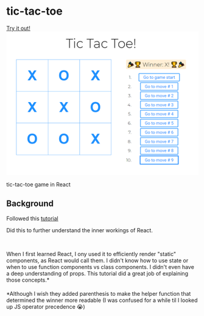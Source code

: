 # tic-tac-toe
[Try it out!](https://pensive-brahmagupta-d6741d.netlify.com/)
![alt text](https://github.com/brentonjackson/tic-tac-toe/blob/master/tictactoe.PNG "Game Screenshot")


tic-tac-toe game in React<br>


## Background

Followed this [tutorial](https://reactjs.org/tutorial/tutorial.html)

Did this to further understand the inner workings of React.<br>

<br>

When I first learned React, I ony used it to efficiently render "static" components, as React would call them. I didn't know how to use state or when to use function components vs class components. I didn't even have a deep understanding of props. This tutorial did a great job of explaining those concepts.*



####
\*Although I wish they added parenthesis to make the helper function that determined the winner more readable (I was confused for a while til I looked up JS operator precedence 😭)

